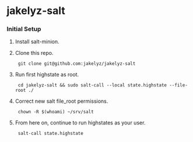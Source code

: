 # jakelyz-salt

### Initial Setup
1. Install salt-minion.
2. Clone this repo.

        git clone git@github.com:jakelyz/jakelyz-salt

3. Run first highstate as root.

        cd jakelyz-salt && sudo salt-call --local state.highstate --file-root ./
        
4. Correct new salt file_root permissions.

        chown -R $(whoami) ~/srv/salt
        
5. From here on, continue to run highstates as your user.

        salt-call state.highstate
